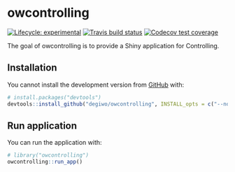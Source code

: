 
<!-- README.md is generated from README.Rmd. Please edit that file -->

# owcontrolling

<!-- badges: start -->

[![Lifecycle:
experimental](https://img.shields.io/badge/lifecycle-experimental-orange.svg)](https://www.tidyverse.org/lifecycle/#experimental)
[![Travis build
status](https://travis-ci.org/degiwo/owcontrolling.svg?branch=master)](https://travis-ci.org/degiwo/owcontrolling)
[![Codecov test
coverage](https://codecov.io/gh/degiwo/owcontrolling/branch/master/graph/badge.svg)](https://codecov.io/gh/degiwo/owcontrolling?branch=master)
<!-- badges: end -->

The goal of owcontrolling is to provide a Shiny application for
Controlling.

## Installation

You cannot install the development version from
[GitHub](https://github.com/) with:

``` r
# install.packages("devtools")
devtools::install_github("degiwo/owcontrolling", INSTALL_opts = c("--no-multiarch"))
```

## Run application

You can run the application with:

``` r
# library("owcontrolling")
owcontrolling::run_app()
```
